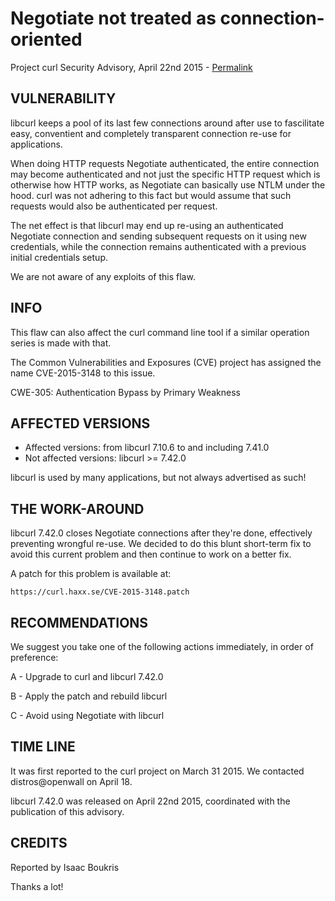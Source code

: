 Negotiate not treated as connection-oriented
============================================

Project curl Security Advisory, April 22nd 2015 -
[Permalink](https://curl.haxx.se/docs/CVE-2015-3148.html)

VULNERABILITY
-------------

libcurl keeps a pool of its last few connections around after use to
fascilitate easy, conventient and completely transparent connection re-use for
applications.

When doing HTTP requests Negotiate authenticated, the entire connection may
become authenticated and not just the specific HTTP request which is otherwise
how HTTP works, as Negotiate can basically use NTLM under the hood. curl was
not adhering to this fact but would assume that such requests would also be
authenticated per request.

The net effect is that libcurl may end up re-using an authenticated Negotiate
connection and sending subsequent requests on it using new credentials, while
the connection remains authenticated with a previous initial credentials
setup.

We are not aware of any exploits of this flaw.

INFO
----

This flaw can also affect the curl command line tool if a similar operation
series is made with that.

The Common Vulnerabilities and Exposures (CVE) project has assigned the name
CVE-2015-3148 to this issue.

CWE-305: Authentication Bypass by Primary Weakness

AFFECTED VERSIONS
-----------------

- Affected versions: from libcurl 7.10.6 to and including 7.41.0
- Not affected versions: libcurl >= 7.42.0

libcurl is used by many applications, but not always advertised as such!

THE WORK-AROUND
---------------

libcurl 7.42.0 closes Negotiate connections after they're done, effectively
preventing wrongful re-use. We decided to do this blunt short-term fix to
avoid this current problem and then continue to work on a better fix.

A patch for this problem is available at:

    https://curl.haxx.se/CVE-2015-3148.patch

RECOMMENDATIONS
---------------

We suggest you take one of the following actions immediately, in order of
preference:

A - Upgrade to curl and libcurl 7.42.0

B - Apply the patch and rebuild libcurl

C - Avoid using Negotiate with libcurl

TIME LINE
---------

It was first reported to the curl project on March 31 2015. We contacted
distros@openwall on April 18.

libcurl 7.42.0 was released on April 22nd 2015, coordinated with the
publication of this advisory.

CREDITS
-------

Reported by Isaac Boukris

Thanks a lot!
